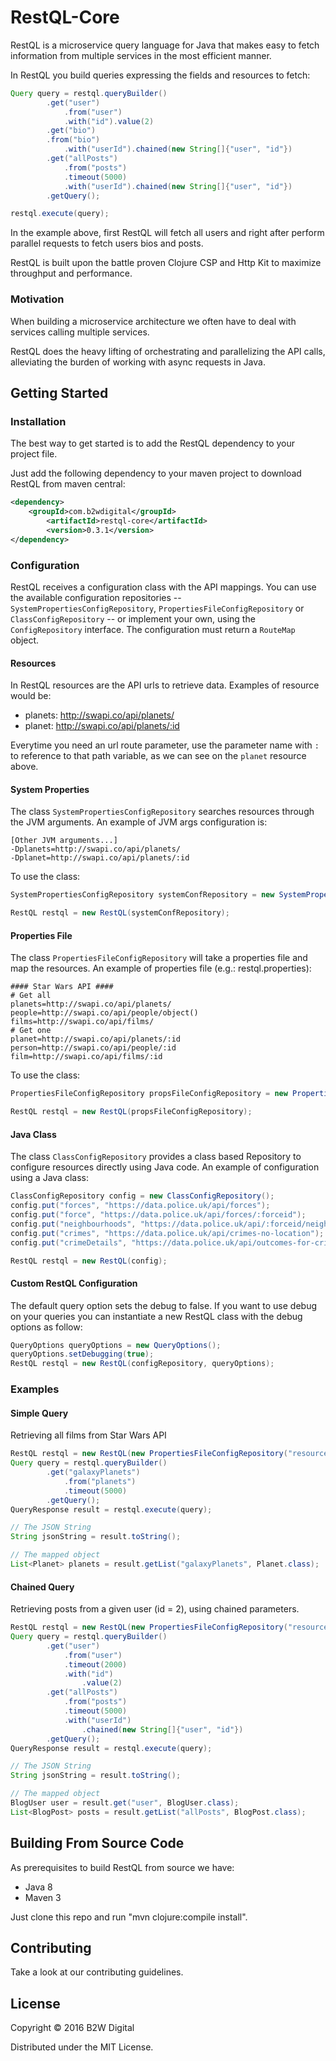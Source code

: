 # RestQL-Core

RestQL is a microservice query language for Java that makes easy to fetch information from multiple services in the most efficient manner.

In RestQL you build queries expressing the fields and resources to fetch:

```java
Query query = restql.queryBuilder()
        .get("user")
            .from("user")
            .with("id").value(2)
        .get("bio")
        .from("bio")
            .with("userId").chained(new String[]{"user", "id"})
        .get("allPosts")
            .from("posts")
            .timeout(5000)
            .with("userId").chained(new String[]{"user", "id"})
        .getQuery();

restql.execute(query);
```

In the example above, first RestQL will fetch all users and right after perform parallel requests to fetch users bios and posts.  

RestQL is built upon the battle proven Clojure CSP and Http Kit to maximize throughput and performance.

### Motivation

When building a microservice architecture we often have to deal with services calling multiple services.

RestQL does the heavy lifting of orchestrating and parallelizing the API calls, alleviating the burden of working with async requests in Java.

## Getting Started

### Installation
The best way to get started is to add the RestQL dependency to your project file.

Just add the following dependency to your maven project to download RestQL from maven central:

```xml
<dependency>
	<groupId>com.b2wdigital</groupId>
        <artifactId>restql-core</artifactId>
       	<version>0.3.1</version>
</dependency>
```


### Configuration
RestQL receives a configuration class with the API mappings. You can use the available configuration repositories -- `SystemPropertiesConfigRepository`, `PropertiesFileConfigRepository` or `ClassConfigRepository` -- or implement your own, using the `ConfigRepository` interface.
The configuration must return a `RouteMap` object.

#### Resources

In RestQL resources are the API urls to retrieve data. Examples of resource would be:

+ planets: http://swapi.co/api/planets/
+ planet: http://swapi.co/api/planets/:id

Everytime you need an url route parameter, use the parameter name with `:` to reference to that path variable, as we can see on the `planet` resource above.

#### System Properties

The class `SystemPropertiesConfigRepository` searches resources through the JVM arguments.
An example of JVM args configuration is:

```
[Other JVM arguments...]
-Dplanets=http://swapi.co/api/planets/
-Dplanet=http://swapi.co/api/planets/:id
```

To use the class:

```java
SystemPropertiesConfigRepository systemConfRepository = new SystemPropertiesConfigRepository();

RestQL restql = new RestQL(systemConfRepository);
```

#### Properties File

The class `PropertiesFileConfigRepository` will take a properties file and map the resources.
An example of properties file (e.g.: restql.properties):

```properties
#### Star Wars API ####
# Get all
planets=http://swapi.co/api/planets/
people=http://swapi.co/api/people/object()
films=http://swapi.co/api/films/
# Get one
planet=http://swapi.co/api/planets/:id
person=http://swapi.co/api/people/:id
film=http://swapi.co/api/films/:id
```

To use the class:

```java
PropertiesFileConfigRepository propsFileConfigRepository = new PropertiesFileConfigRepository("resources/restql.properties");

RestQL restql = new RestQL(propsFileConfigRepository);
```

#### Java Class

The class `ClassConfigRepository` provides a class based Repository to configure resources directly using Java code.
An example of configuration using a Java class:

```java
ClassConfigRepository config = new ClassConfigRepository();
config.put("forces", "https://data.police.uk/api/forces");
config.put("force", "https://data.police.uk/api/forces/:forceid");
config.put("neighbourhoods", "https://data.police.uk/api/:forceid/neighbourhoods");
config.put("crimes", "https://data.police.uk/api/crimes-no-location");
config.put("crimeDetails", "https://data.police.uk/api/outcomes-for-crime/:persistent_id");

RestQL restql = new RestQL(config);
```

#### Custom RestQL Configuration

The default query option sets the debug to false. If you want to use debug on your queries you can instantiate a new RestQL class with the debug options as follow:

```java
QueryOptions queryOptions = new QueryOptions();
queryOptions.setDebugging(true);
RestQL restql = new RestQL(configRepository, queryOptions);
```
### Examples

#### Simple Query

Retrieving all films from Star Wars API

```java
RestQL restql = new RestQL(new PropertiesFileConfigRepository("resources/restql.properties"));
Query query = restql.queryBuilder()
		.get("galaxyPlanets")
			.from("planets")
			.timeout(5000)
		.getQuery();
QueryResponse result = restql.execute(query);

// The JSON String
String jsonString = result.toString();

// The mapped object
List<Planet> planets = result.getList("galaxyPlanets", Planet.class);

```

#### Chained Query

Retrieving posts from a given user (id = 2), using chained parameters.

```java
RestQL restql = new RestQL(new PropertiesFileConfigRepository("resources/restql.properties"));
Query query = restql.queryBuilder()
		.get("user")
			.from("user")
			.timeout(2000)
			.with("id")
				.value(2)
		.get("allPosts")
			.from("posts")
			.timeout(5000)
			.with("userId")
				.chained(new String[]{"user", "id"})
		.getQuery();
QueryResponse result = restql.execute(query);

// The JSON String
String jsonString = result.toString();

// The mapped object
BlogUser user = result.get("user", BlogUser.class);
List<BlogPost> posts = result.getList("allPosts", BlogPost.class);
```
## Building From Source Code

As prerequisites to build RestQL from source we have:

+ Java 8
+ Maven 3

Just clone this repo and run "mvn clojure:compile install".

## Contributing

Take a look at our contributing guidelines.

## License

Copyright © 2016 B2W Digital

Distributed under the MIT License.
